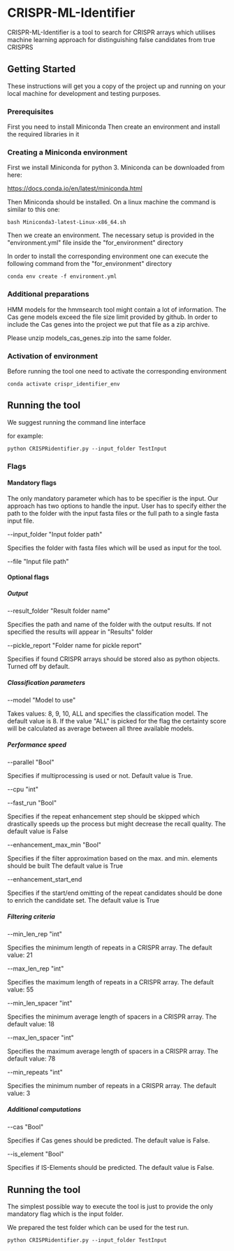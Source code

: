 
# CRISPR-ML-Identifier

CRISPR-ML-Identifier is a tool to search for CRISPR arrays which utilises machine learning approach
 for distinguishing false candidates from true CRISPRS

## Getting Started

These instructions will get you a copy of the project up and running on your local machine for development and testing purposes. 

### Prerequisites

First you need to install Miniconda
Then create an environment and install the required libraries in it


### Creating a Miniconda environment 

First we install Miniconda for python 3.
Miniconda can be downloaded from here:

https://docs.conda.io/en/latest/miniconda.html 

Then Miniconda should be installed. On a linux machine the command is similar to this one: 

```
bash Miniconda3-latest-Linux-x86_64.sh
```

Then we create an environment. The necessary setup is provided in the "environment.yml" file inside the "for_environment" directory

In order to install the corresponding environment one can execute the following command from the "for_environment" directory

```
conda env create -f environment.yml
```

### Additional preparations
HMM models for the hmmsearch tool might contain a lot of information.
The Cas gene models exceed the file size limit provided by github.
In order to include the Cas genes into the project we put that file as a zip archive.

Please unzip models_cas_genes.zip into the same folder.


### Activation of environment

Before running the tool one need to activate the corresponding environment

```
conda activate crispr_identifier_env
```

## Running the tool

We suggest running the command line interface

for example:

```
python CRISPRidentifier.py --input_folder TestInput
```

### Flags

#### Mandatory flags
The only mandatory parameter which has to be specifier is the input.
Our approach has two options to handle the input. User has to specify either the path to the folder with the input fasta files
or the full path to a single fasta input file.

--input_folder "Input folder path"

Specifies the folder with fasta files which will be used as input for the tool.

--file "Input file path"

#### Optional flags

##### Output

--result_folder "Result folder name"

Specifies the path and name of the folder with the output results. If not specified the results will appear in "Results" folder

--pickle_report "Folder name for pickle report"

Specifies if found CRISPR arrays should be stored also as python objects. Turned off by default.


##### Classification parameters

--model "Model to use"


Takes values: 8, 9, 10, ALL and specifies the classification model. The default value is 8.
If the value "ALL" is picked for the flag the certainty score will be calculated as average between all three available models.


##### Performance speed

--parallel  "Bool"

Specifies if multiprocessing is used or not. Default value is True.

--cpu "int"

--fast_run "Bool"

Specifies if the repeat enhancement step should be skipped which drastically speeds up the process but might decrease the recall quality.
The default value is False

--enhancement_max_min "Bool"

Specifies if the filter approximation based on the max. and min. elements should be built
The default value is True 

--enhancement_start_end

Specifies if the start/end omitting of the repeat candidates should be done to enrich the candidate set.
The default value is True




##### Filtering criteria 


--min_len_rep  "int"

Specifies the minimum length of repeats in a CRISPR array. The default value: 21

--max_len_rep "int"

Specifies the maximum length of repeats in a CRISPR array. The default value: 55

--min_len_spacer "int"

Specifies the minimum average length of spacers in a CRISPR array. The default value: 18

--max_len_spacer "int"

Specifies the maximum average length of spacers in a CRISPR array. The default value: 78

--min_repeats "int"

Specifies the minimum number of repeats in a CRISPR array. The default value: 3


##### Additional computations


--cas "Bool"

Specifies if Cas genes should be predicted. The default value is False.

--is_element "Bool"

Specifies if IS-Elements should be predicted. The default value is False.



## Running the tool

The simplest possible way to execute the tool is just to provide the only mandatory flag which is the input folder.

We prepared the test folder which can be used for the test run.

```
python CRISPRidentifier.py --input_folder TestInput
```





